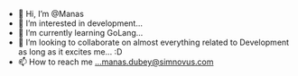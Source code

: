 - 👋 Hi, I’m @Manas
- 👀 I’m interested in development...
- 🌱 I’m currently learning GoLang...
- 💞️ I’m looking to collaborate on almost everything related to Development as long as it excites me... :D
- 📫 How to reach me ...manas.dubey@simnovus.com

<!---
Manas/SIMmanas is a ✨ special ✨ repository because its `README.md` (this file) appears on your GitHub profile.
You can click the Preview link to take a look at your changes.
--->
